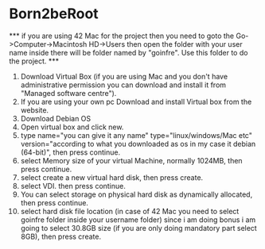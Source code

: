 # Born2beRoot

*** if you are using 42 Mac for the project then you need to goto the Go->Computer->Macintosh HD->Users then open the folder with your user name inside there will
be folder named by "goinfre". Use this folder to do the project. ***

1. Download Virtual Box (if you are using Mac and you don't have administrative permission you can download and install it from "Managed software centre").
2. If you are using your own pc Download and install Virtual box from the website.
3. Download Debian OS
4. Open virtual box and click new.
5. type name="you can give it any name" type="linux/windows/Mac etc" version="according to what you downloaded as os in my case it debian (64-bit)", then press continue.
6. select Memory size of your virtual Machine, normally 1024MB, then press continue.
7. select create a new virtual hard disk, then press create.
8. select VDI. then press continue.
9. You can select storage on physical hard disk as dynamically allocated, then press continue.
10. select hard disk file location (in case of 42 Mac you need to select goinfre folder inside your username folder) since i am doing bonus i am going to select 30.8GB size (if you are only doing mandatory part select 8GB), then press create.
